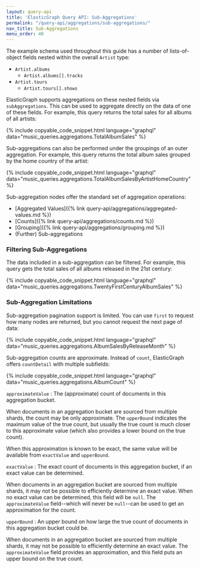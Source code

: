 ```yaml
---
layout: query-api
title: 'ElasticGraph Query API: Sub-Aggregations'
permalink: "/query-api/aggregations/sub-aggregations/"
nav_title: Sub-Aggregations
menu_order: 40
---
```

The example schema used throughout this guide has a number of lists-of-object fields nested
within the overall `Artist` type:

* `Artist.albums`
  * `Artist.albums[].tracks`
* `Artist.tours`
  * `Artist.tours[].shows`

ElasticGraph supports aggregations on these nested fields via `subAggregations`. This can be used
to aggregate directly on the data of one of these fields. For example, this query returns the
total sales for all albums of all artists:

{% include copyable_code_snippet.html language="graphql" data="music_queries.aggregations.TotalAlbumSales" %}

Sub-aggregations can also be performed under the groupings of an outer aggregation. For example,
this query returns the total album sales grouped by the home country of the artist:

{% include copyable_code_snippet.html language="graphql" data="music_queries.aggregations.TotalAlbumSalesByArtistHomeCountry" %}

Sub-aggregation nodes offer the standard set of aggregation operations:

* [Aggregated Values]({% link query-api/aggregations/aggregated-values.md %})
* [Counts]({% link query-api/aggregations/counts.md %})
* [Grouping]({% link query-api/aggregations/grouping.md %})
* (Further) Sub-aggregations

### Filtering Sub-Aggregations

The data included in a sub-aggregation can be filtered. For example, this query gets the total
sales of all albums released in the 21st century:

{% include copyable_code_snippet.html language="graphql" data="music_queries.aggregations.TwentyFirstCenturyAlbumSales" %}

### Sub-Aggregation Limitations

Sub-aggregation pagination support is limited. You can use `first` to request how many
nodes are returned, but you cannot request the next page of data:

{% include copyable_code_snippet.html language="graphql" data="music_queries.aggregations.AlbumSalesByReleaseMonth" %}

Sub-aggregation counts are approximate. Instead of `count`, ElasticGraph offers `countDetail`
with multiple subfields:

{% include copyable_code_snippet.html language="graphql" data="music_queries.aggregations.AlbumCount" %}

`approximateValue`
: The (approximate) count of documents in this aggregation bucket.

  When documents in an aggregation bucket are sourced from multiple shards, the count may be only
  approximate. The `upperBound` indicates the maximum value of the true count, but usually
  the true count is much closer to this approximate value (which also provides a lower bound on the
  true count).

  When this approximation is known to be exact, the same value will be available from `exactValue`
  and `upperBound`.

`exactValue`
: The exact count of documents in this aggregation bucket, if an exact value can be determined.

  When documents in an aggregation bucket are sourced from multiple shards, it may not be possible to
  efficiently determine an exact value. When no exact value can be determined, this field will be `null`.
  The `approximateValue` field--which will never be `null`--can be used to get an approximation
  for the count.

`upperBound`
: An upper bound on how large the true count of documents in this aggregation bucket could be.

  When documents in an aggregation bucket are sourced from multiple shards, it may not be possible to
  efficiently determine an exact value. The `approximateValue` field provides an approximation,
  and this field puts an upper bound on the true count.
